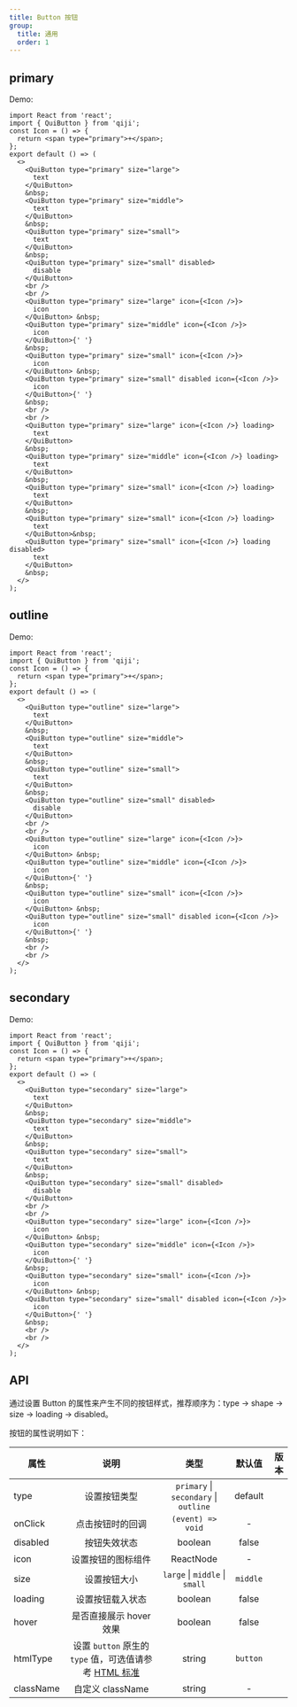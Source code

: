 ```yaml
---
title: Button 按钮
group:
  title: 通用
  order: 1
---
```


## primary

Demo:

```tsx
import React from 'react';
import { QuiButton } from 'qiji';
const Icon = () => {
  return <span type="primary">+</span>;
};
export default () => (
  <>
    <QuiButton type="primary" size="large">
      text
    </QuiButton>
    &nbsp;
    <QuiButton type="primary" size="middle">
      text
    </QuiButton>
    &nbsp;
    <QuiButton type="primary" size="small">
      text
    </QuiButton>
    &nbsp;
    <QuiButton type="primary" size="small" disabled>
      disable
    </QuiButton>
    <br />
    <br />
    <QuiButton type="primary" size="large" icon={<Icon />}>
      icon
    </QuiButton> &nbsp;
    <QuiButton type="primary" size="middle" icon={<Icon />}>
      icon
    </QuiButton>{' '}
    &nbsp;
    <QuiButton type="primary" size="small" icon={<Icon />}>
      icon
    </QuiButton> &nbsp;
    <QuiButton type="primary" size="small" disabled icon={<Icon />}>
      icon
    </QuiButton>{' '}
    &nbsp;
    <br />
    <br />
    <QuiButton type="primary" size="large" icon={<Icon />} loading>
      text
    </QuiButton>
    &nbsp;
    <QuiButton type="primary" size="middle" icon={<Icon />} loading>
      text
    </QuiButton>
    &nbsp;
    <QuiButton type="primary" size="small" icon={<Icon />} loading>
      text
    </QuiButton>
    &nbsp;
    <QuiButton type="primary" size="small" icon={<Icon />} loading>
      text
    </QuiButton>&nbsp;
    <QuiButton type="primary" size="small" icon={<Icon />} loading disabled>
      text
    </QuiButton>
    &nbsp;
  </>
);
```

## outline

Demo:

```tsx
import React from 'react';
import { QuiButton } from 'qiji';
const Icon = () => {
  return <span type="primary">+</span>;
};
export default () => (
  <>
    <QuiButton type="outline" size="large">
      text
    </QuiButton>
    &nbsp;
    <QuiButton type="outline" size="middle">
      text
    </QuiButton>
    &nbsp;
    <QuiButton type="outline" size="small">
      text
    </QuiButton>
    &nbsp;
    <QuiButton type="outline" size="small" disabled>
      disable
    </QuiButton>
    <br />
    <br />
    <QuiButton type="outline" size="large" icon={<Icon />}>
      icon
    </QuiButton> &nbsp;
    <QuiButton type="outline" size="middle" icon={<Icon />}>
      icon
    </QuiButton>{' '}
    &nbsp;
    <QuiButton type="outline" size="small" icon={<Icon />}>
      icon
    </QuiButton> &nbsp;
    <QuiButton type="outline" size="small" disabled icon={<Icon />}>
      icon
    </QuiButton>{' '}
    &nbsp;
    <br />
    <br />
  </>
);
```

## secondary

Demo:

```tsx
import React from 'react';
import { QuiButton } from 'qiji';
const Icon = () => {
  return <span type="primary">+</span>;
};
export default () => (
  <>
    <QuiButton type="secondary" size="large">
      text
    </QuiButton>
    &nbsp;
    <QuiButton type="secondary" size="middle">
      text
    </QuiButton>
    &nbsp;
    <QuiButton type="secondary" size="small">
      text
    </QuiButton>
    &nbsp;
    <QuiButton type="secondary" size="small" disabled>
      disable
    </QuiButton>
    <br />
    <br />
    <QuiButton type="secondary" size="large" icon={<Icon />}>
      icon
    </QuiButton> &nbsp;
    <QuiButton type="secondary" size="middle" icon={<Icon />}>
      icon
    </QuiButton>{' '}
    &nbsp;
    <QuiButton type="secondary" size="small" icon={<Icon />}>
      icon
    </QuiButton> &nbsp;
    <QuiButton type="secondary" size="small" disabled icon={<Icon />}>
      icon
    </QuiButton>{' '}
    &nbsp;
    <br />
    <br />
  </>
);
```

## API

通过设置 Button 的属性来产生不同的按钮样式，推荐顺序为：type -> shape -> size -> loading -> disabled。

按钮的属性说明如下：

| 属性      |                                                                 说明                                                                 |                 类型                  |  默认值  | 版本 |
| --------- | :----------------------------------------------------------------------------------------------------------------------------------: | :-----------------------------------: | :------: | ---: |
| type      |     设置按钮类型     | `primary` \| `secondary` \| `outline` | default  |      |
| onClick   |  点击按钮时的回调   |           `(event) => void`           |    -     |      |
| disabled  |     按钮失效状态    |                boolean                |  false   |      |
| icon      |    设置按钮的图标组件    |               ReactNode               |    -     |      |
| size      |   设置按钮大小  |    `large` \| `middle` \| `small`     | `middle` |      |  | - |  |
| loading   |   设置按钮载入状态   |                boolean                |  false   |      |
| hover     |    是否直接展示 hover 效果  |                boolean                |  false   |      |
| htmlType  | 设置 `button` 原生的 `type` 值，可选值请参考 [HTML 标准](https://developer.mozilla.org/en-US/docs/Web/HTML/Element/button#attr-type) |              string                 | `button` |      |
| className |     自定义 className   |     string   |    -     |      |
